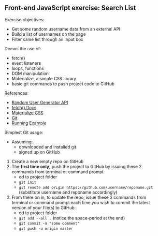 Front-end JavaScript exercise: Search List
-------------------------------------------

Exercise objectives:
- Get some random username data from an external API 
- Build a list of usernames on the page
- Filter same list through an input box

              
Demos the use of:
- fetch()
- event listeners
- loops, functions
- DOM manipulation
- Materialize, a simple CSS library
- basic git commands to push project code to GitHub

             
References:
- [Random User Generator API](https://randomuser.me/)
- [fetch() Docs](https://developer.mozilla.org/en-US/docs/Web/API/Fetch_API)
- [Materialize CSS](http://materializecss.com/)
- [Git](https://git-scm.com/)
- [Running Example](http://session20170718.surge.sh/)


Simplest Git usage:
- Assuming: 
    - downloaded and installed git
    - signed up on GitHub
1. Create a new empty repo on GitHub 
2. The **first time only**, push the project to GitHub by issuing these 2 commands from terminal or command prompt:
    - cd to project folder 
    - `git init`
    - `git remote add origin https://github.com/username/reponame.git`   (substitute username and reponame accordingly)
3. From there on in, to update the repo, issue these 3 commands from terminal or command prompt each time you wish to commit the latest version of your file(s) to GitHub:
    - cd to project folder 
    - `git add --all .` (notice the space-period at the end)
    - `git commit -m "some comment"`
    - `git push -u origin master`



